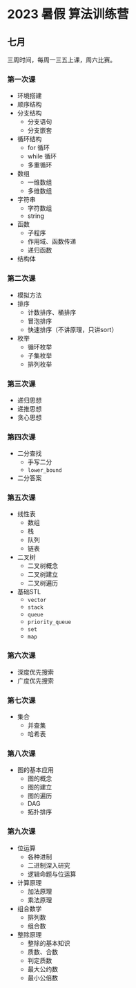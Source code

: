 # 2023 暑假 算法训练营

## 七月

三周时间，每周一三五上课，周六比赛。

### 第一次课

- 环境搭建
- 顺序结构
- 分支结构
    - 分支语句
    - 分支嵌套
- 循环结构
    - for 循环
    - while 循环
    - 多重循环
- 数组
    - 一维数组
    - 多维数组
- 字符串
    - 字符数组
    - string
- 函数
    - 子程序
    - 作用域、函数传递
    - 递归函数
- 结构体

### 第二次课

- 模拟方法
- 排序
    - 计数排序、桶排序
    - 冒泡排序
    - 快速排序（不讲原理，只讲sort）
- 枚举
    - 循环枚举
    - 子集枚举
    - 排列枚举

### 第三次课

- 递归思想
- 递推思想
- 贪心思想

### 第四次课

- 二分查找
    - 手写二分
    - `lower_bound`
- 二分答案

### 第五次课

- 线性表
    - 数组
    - 栈
    - 队列
    - 链表
- 二叉树
    - 二叉树概念
    - 二叉树建立
    - 二叉树遍历
- 基础STL
    - `vector`
    - `stack`
    - `queue`
    - `priority_queue`
    - `set`
    - `map`

### 第六次课

- 深度优先搜索
- 广度优先搜索

### 第七次课

- 集合
    - 并查集
    - 哈希表

### 第八次课

- 图的基本应用
    - 图的概念
    - 图的建立
    - 图的遍历
    - DAG
    - 拓扑排序

### 第九次课

- 位运算
    - 各种进制
    - 二进制深入研究
    - 逻辑命题与位运算
- 计算原理
    - 加法原理
    - 乘法原理
- 组合数学
    - 排列数
    - 组合数
- 整除原理
    - 整除的基本知识
    - 质数、合数
    - 判定质数
    - 最大公约数
    - 最小公倍数